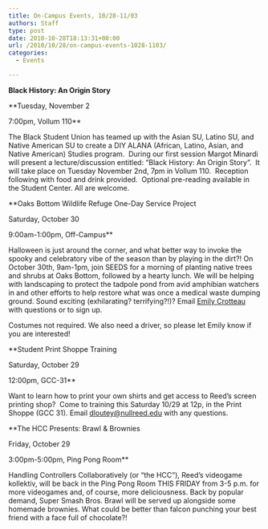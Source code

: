 ```yaml
---
title: On-Campus Events, 10/28-11/03
authors: Staff
type: post
date: 2010-10-28T18:13:31+00:00
url: /2010/10/28/on-campus-events-1028-1103/
categories:
  - Events

---
```

**Black History: An Origin Story**
  
**Tuesday, November 2
  
7:00pm, Vollum 110**

The Black Student Union has teamed up with the Asian SU, Latino SU, and Native American SU to create a DIY ALANA (African, Latino, Asian, and Native American) Studies program.  During our first session Margot Minardi will present a lecture/discussion entitled: &#8220;Black History: An Origin Story&#8221;.  It will take place on Tuesday November 2nd, 7pm in Vollum 110.  Reception following with food and drink provided.  Optional pre-reading available in the Student Center. All are welcome.

**Oaks Bottom Wildlife Refuge One-Day Service Project
  
Saturday, October 30
  
9:00am-1:00pm, Off-Campus**

Halloween is just around the corner, and what better way to invoke the spooky and celebratory vibe of the season than by playing in the dirt?! On October 30th, 9am-1pm, join SEEDS for a morning of planting native trees and shrubs at Oaks Bottom, followed by a hearty lunch. We will be helping with landscaping to protect the tadpole pond from avid amphibian watchers in and other efforts to help restore what was once a medical waste dumping ground. Sound exciting (exhilarating? terrifying?!)? Email [Emily Crotteau][1] with questions or to sign up.

Costumes not required. We also need a driver, so please let Emily know if you are interested!

**Student Print Shoppe Training
  
Saturday, October 29
  
12:00pm, GCC-31**

Want to learn how to print your own shirts and get access to Reed&#8217;s screen printing shop?  Come to training this Saturday 10/29 at 12p, in the Print Shoppe (GCC 31). Email [&#x64;&#x6c;&#x6f;&#x75;&#x74;&#x65;&#x79;&#x40;<span class="oe_displaynone">null</span>&#x72;&#x65;&#x65;&#x64;&#x2e;&#x65;&#x64;&#x75;][2] with any questions.

**The HCC Presents: Brawl & Brownies
  
Friday, October 29
  
3:00pm-5:00pm, Ping Pong Room**

Handling Controllers Collaboratively (or &#8220;the HCC&#8221;), Reed&#8217;s videogame kollektiv, will be back in the Ping Pong Room THIS FRIDAY from 3-5 p.m. for more videogames and, of course, more deliciousness. Back by popular demand, Super Smash Bros. Brawl will be served up alongside some homemade brownies. What could be better than falcon punching your best friend with a face full of chocolate?!

 [1]: mailto:&#x65;&#x6d;&#x63;&#x72;&#x6f;&#x74;&#x74;&#x65;&#x40;&#x72;&#x65;&#x65;&#x64;&#x2e;&#x65;&#x64;&#x75;
 [2]: mailto:&#x64;&#x6c;&#x6f;&#x75;&#x74;&#x65;&#x79;&#x40;&#x72;&#x65;&#x65;&#x64;&#x2e;&#x65;&#x64;&#x75;